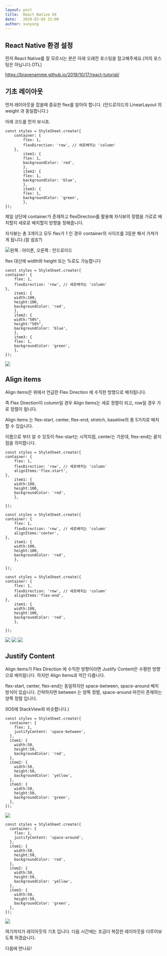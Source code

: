 ```yaml
---
layout: post
title:  React Native UX
date:   2020-03-04 15:00
author: sunyung
---
```

## React Native 환경 설정
먼저 React Native를 잘 모르시는 분은 아래 오래전 포스팅을 참고해주세요.(저의 포스팅은 아닙니다.OTL)

<https://bravenamme.github.io/2019/10/17/react-tutorial/>



## 기초 레이아웃
먼저 레이아웃을 잡을때 중요한 flex를 알아야 합니다. (안드로이드의 LinearLayout 의  weight 과 동일합니다.)

아래 코드를 먼저 보시죠.

    const styles = StyleSheet.create({
        container: {
            flex: 1,
            flexDirection: 'row', // 세로배치는 'column'
        },
            item1: {
            flex: 1,
            backgroundColor: 'red',
            },
            item2: {
            flex: 1,
            backgroundColor: 'blue',
            },
            item3: {
            flex: 1,
            backgroundColor: 'green',
            },
    });
    
제일 상단에 container가 존재하고 flexDirection를 활용해 자식뷰의 정렬을 가로로  배치할지 세로로 배치할지 방향을 정해줍니다.

자식뷰는 총 3개이고 모두 flex가 1 인 경우 container의 사이즈를 3등분 해서 가져가게 됩니다.(참 쉽죠?)

![왼쪽 : 아이폰, 오른쪽 : 안드로이드](/files/posts/202003041202.png)

flex 대신에 width와 height 또는 %로도 가능합니다

    const styles = StyleSheet.create({
    container: {
        flex: 1,
        flexDirection: 'row', // 세로배치는 'column'
    },
        item1: {
        width:100,
        height:100,
        backgroundColor: 'red',
        },
        item2: {
        width:"50%",
        height:"50%",
        backgroundColor: 'blue',
        },
        item3: {
        flex: 1,
        backgroundColor: 'green',
        },
    });

![](/files/posts/202003041439.png)

## Align items

Align items은 위에서 언급한 Flex Direction 에 수직한 방향으로 배치됩니다. 

즉 Flex Direction이 column일 경우 Align Items는 세로 정렬이 되고, row일 경우 가로 정렬이 됩니다.

Align items 는 flex-start, center, flex-end, stretch, baseline의 총 5가지로 배치할 수 있습니다.

이름으로 부터 알 수 있듯이 flex-start는 시작지점, center는 가운데, flex-end는 끝지점을 의미합니다.

    const styles = StyleSheet.create({
    container: {
        flex: 1,
        flexDirection: 'row', // 세로배치는 'column'
        alignItems:'flex-start',
    },
        item1: {
        width:100,
        height:100,
        backgroundColor: 'red',
        },

    });

    const styles = StyleSheet.create({
    container: {
        flex: 1,
        flexDirection: 'row', // 세로배치는 'column'
        alignItems:'center',
    },
        item1: {
        width:100,
        height:100,
        backgroundColor: 'red',
        },

    });

    const styles = StyleSheet.create({
    container: {
        flex: 1,
        flexDirection: 'row', // 세로배치는 'column'
        alignItems:'flex-end',
    },
        item1: {
        width:100,
        height:100,
        backgroundColor: 'red',
        },

    });
    
![](/files/posts/202003041522.png)
![](/files/posts/202003041523.png)
![](/files/posts/202003041524.png)

## Justify Content
Align items가 Flex Direction 에 수직한 방향이라면 Justify Content은 수평한 방향으로 배치됩니다. 
하지만  Align Items과 약간 다릅니다.

flex-start, center, flex-end는 동일하지만 space-between, space-around 배치 방식이 있습니다.
간략하자면 between 는 양쪽 정렬, space-around 마진이 존재하는 양쪽 정렬 입니다.

(IOS에 StackView와 비슷합니다.)

    const styles = StyleSheet.create({
      container: {
        flex: 1,
        justifyContent: 'space-between',
      },
      item1: {
        width:50,
        height:50,
        backgroundColor: 'red',
      },
      item2: {
        width:50,
        height:50,
        backgroundColor: 'yellow',
      },
      item3: {
        width:50,
        height:50,
        backgroundColor: 'green',
      },
    });

![](/files/posts/202003041525.png)

    const styles = StyleSheet.create({
      container: {
        flex: 1,
        justifyContent: 'space-around',
      },
      item1: {
        width:50,
        height:50,
        backgroundColor: 'red',
      },
      item2: {
        width:50,
        height:50,
        backgroundColor: 'yellow',
      },
      item3: {
        width:50,
        height:50,
        backgroundColor: 'green',
      },
    });

![](/files/posts/202003041526.png)

여기까지가 레이아웃의 기초 입니다.
다음 시간에는 조금더 복잡한 레이아웃을 다루어보도록 하겠습니다.

다음에 만나요!
